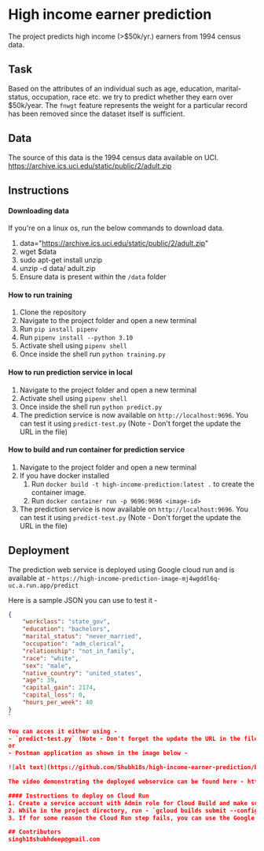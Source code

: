 # High income earner prediction
The project predicts high income (>$50k/yr.) earners from 1994 census data.

## Task
Based on the attributes of an individual such as age, education,
marital-status, occupation, race etc. we try to predict whether they earn over $50k/year. The `fnwgt` feature represents the weight for a particular record has been removed since the dataset itself is sufficient.

## Data
The source of this data is the 1994 census data available on UCI.
https://archive.ics.uci.edu/static/public/2/adult.zip

## Instructions

#### Downloading data
If you're on a linux os, run the below commands to download data.
1. data="https://archive.ics.uci.edu/static/public/2/adult.zip"
2. wget $data
3. sudo apt-get install unzip
4. unzip -d data/ adult.zip
5. Ensure data is present within the `/data` folder

#### How to run training
1. Clone the repository
2. Navigate to the project folder and open a new terminal
3. Run `pip install pipenv`
4. Run `pipenv install --python 3.10`
5. Activate shell using `pipenv shell`
6. Once inside the shell run `python training.py`

#### How to run prediction service in local
1. Navigate to the project folder and open a new terminal
2. Activate shell using `pipenv shell`
3. Once inside the shell run `python predict.py`
4. The prediction service is now available on `http://localhost:9696`. You can test it using `predict-test.py` (Note - Don't forget the update the URL in the file)

#### How to build and run container for prediction service
1. Navigate to the project folder and open a new terminal
2. If you have docker installed
    1. Run `docker build -t high-income-prediction:latest .` to create the container image.
    2. Run `docker container run -p 9696:9696 <image-id>`
3. The prediction service is now available on `http://localhost:9696`. You can test it using `predict-test.py` (Note - Don't forget the update the URL in the file)

## Deployment
The prediction web service is deployed using Google cloud run and is available at - `https://high-income-prediction-image-mj4wgddl6q-uc.a.run.app/predict`

Here is a sample JSON you can use to test it - 
```JSON
{
    "workclass": "state_gov", 
    "education": "bachelors", 
    "marital_status": "never_married", 
    "occupation": "adm_clerical", 
    "relationship": "not_in_family", 
    "race": "white", 
    "sex": "male", 
    "native_country": "united_states", 
    "age": 39, 
    "capital_gain": 2174, 
    "capital_loss": 0, 
    "hours_per_week": 40
}
`

You can acces it either using -
- `predict-test.py` (Note - Don't forget the update the URL in the file)
or
- Postman application as shown in the image below -

![alt text](https://github.com/Shubh18s/high-income-earner-prediction/blob/6385ba9d20b63529fe17fedf6144c1ec6a15bdf4/high-income-earner-web-service-screenshot.png)

The video demonstrating the deployed webservice can be found here - https://vimeo.com/manage/videos/881664892

#### Instructions to deploy on Cloud Run
1. Create a service account with Admin role for Cloud Build and make sure the service account has Admin role to Cloud Run.
2. While in the project directory, run - `gcloud builds submit --config cloudbuild.yaml` using the cloud build service account. This should build and deploy the image as a service on Cloud Run.
3. If for some reason the Cloud Run step fails, you can use the Google Cloud UI to directly deploy the image from Container Registry to Cloud Run as well.

## Contributors
singh18shubhdeep@gmail.com